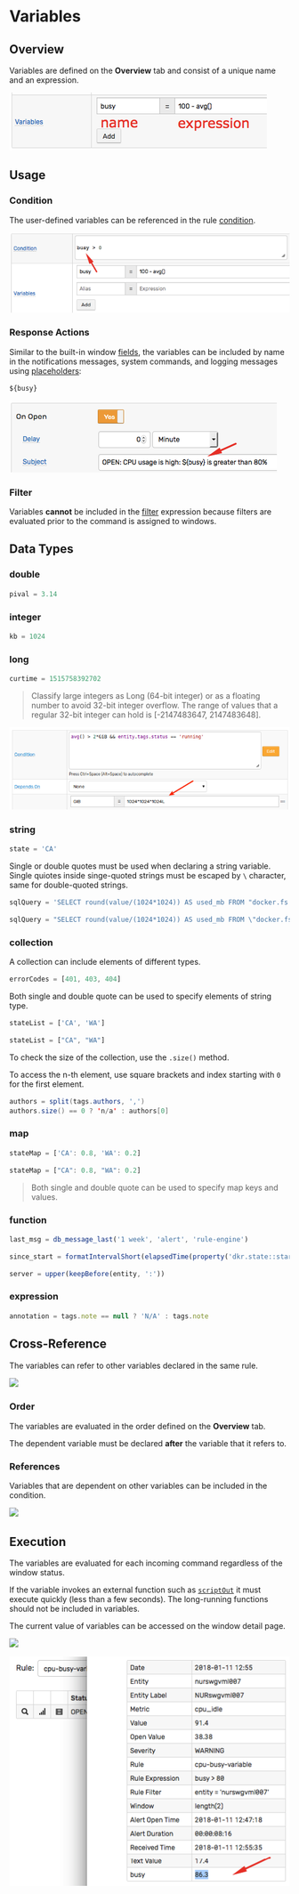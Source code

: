 # Variables

## Overview

Variables are defined on the **Overview** tab and consist of a unique name and an expression.

![](images/variables.png)

## Usage

### Condition

The user-defined variables can be referenced in the rule [condition](condition.md).

![](images/variables-condition.png)

### Response Actions

Similar to the built-in window [fields](window.md#window-fields), the variables can be included by name in the notifications messages, system commands, and logging messages using [placeholders](placeholders.md):

```css
${busy}
```

![](images/variables-refer.png)

### Filter

Variables **cannot** be included in the [filter](filters.md) expression because filters are evaluated prior to the command is assigned to windows.

## Data Types

### double

  ```javascript
  pival = 3.14
  ```

### integer

  ```javascript
  kb = 1024
  ```  

### long

  ```javascript
  curtime = 1515758392702
  ```  
> Classify large integers as Long (64-bit integer) or as a floating number to avoid 32-bit integer overflow. The range of values that a regular 32-bit integer can hold is [-2147483647, 2147483648].

![](images/variables-large-integers.png)

### string

  ```javascript
  state = 'CA'
  ```

Single or double quotes must be used when declaring a string variable. Single quiotes inside singe-quoted strings must be escaped by `\` character, same for double-quoted strings.

  ```javascript
  sqlQuery = 'SELECT round(value/(1024*1024)) AS used_mb FROM "docker.fs.size.rw" WHERE entity = \'' + entity + '\''
  ```

  ```javascript
  sqlQuery = "SELECT round(value/(1024*1024)) AS used_mb FROM \"docker.fs.size.rw\" WHERE entity = '" + entity + "'"
  ```

### collection

A collection can include elements of different types.

  ```javascript
  errorCodes = [401, 403, 404]
  ```  

Both single and double quote can be used to specify elements of string type.   

  ```javascript
  stateList = ['CA', 'WA']
  ```

  ```javascript
  stateList = ["CA", "WA"]
  ```  
  
To check the size of the collection, use the `.size()` method.

To access the n-th element, use square brackets and index starting with `0` for the first element.

  ```java
  authors = split(tags.authors, ',')
  authors.size() == 0 ? 'n/a' : authors[0]
  ```  

### map

  ```javascript
  stateMap = ['CA': 0.8, 'WA': 0.2]
  ```

  ```javascript
  stateMap = ["CA": 0.8, "WA": 0.2]
  ```

  > Both single and double quote can be used to specify map keys and values.

### function

  ```javascript
  last_msg = db_message_last('1 week', 'alert', 'rule-engine')
  ```

  ```javascript
  since_start = formatIntervalShort(elapsedTime(property('dkr.state::started')))
  ```  

  ```javascript
  server = upper(keepBefore(entity, ':'))
  ```  

### expression

  ```javascript
  annotation = tags.note == null ? 'N/A' : tags.note
  ```

## Cross-Reference

The variables can refer to other variables declared in the same rule.

![](images/variables-reference.png)

### Order

The variables are evaluated in the order defined on the **Overview** tab.

The dependent variable must be declared **after** the variable that it refers to.

### References

Variables that are dependent on other variables can be included in the condition.

![](images/variables-refer-indirect.png)

## Execution

The variables are evaluated for each incoming command regardless of the window status.

If the variable invokes an external function such as [`scriptOut`](functions-script.md) it must execute quickly (less than a few seconds). The long-running functions should not be included in variables.

The current value of variables can be accessed on the window detail page.

![](images/variables-window-2.png)

![](images/variables-window.png)
